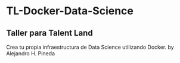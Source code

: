 # TL-Docker-Data-Science

## Taller para Talent Land

Crea tu propia infraestructura de Data Science utilizando Docker.
by Alejandro H. Pineda

